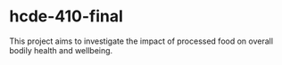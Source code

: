 # hcde-410-final

This project aims to investigate the impact of processed food on overall bodily health and wellbeing.
